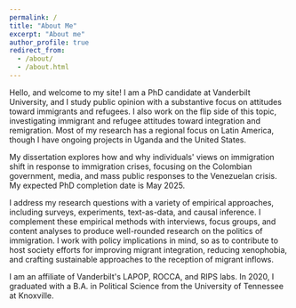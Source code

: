 ```yaml
---
permalink: /
title: "About Me"
excerpt: "About me"
author_profile: true
redirect_from: 
  - /about/
  - /about.html
---
```


Hello, and welcome to my site! I am a PhD candidate at Vanderbilt University, and I study public opinion with a substantive focus on attitudes toward immigrants and refugees. I also work on the flip side of this topic, investigating immigrant and refugee attitudes toward integration and remigration. Most of my research has a regional focus on Latin America, though I have ongoing projects in Uganda and the United States.

My dissertation explores how and why individuals' views on immigration shift in response to immigration crises, focusing on the Colombian government, media, and mass public responses to the Venezuelan crisis. My expected PhD completion date is May 2025. 

I address my research questions with a variety of empirical approaches, including surveys, experiments, text-as-data, and causal inference. I complement these empirical methods with interviews, focus groups, and content analyses to produce well-rounded research on the politics of immigration. I work with policy implications in mind, so as to contribute to host society efforts for improving migrant integration, reducing xenophobia, and crafting sustainable approaches to the reception of migrant inflows. 

I am an affiliate of Vanderbilt's LAPOP, ROCCA, and RIPS labs. In 2020, I graduated with a B.A. in Political Science from the University of Tennessee at Knoxville. 